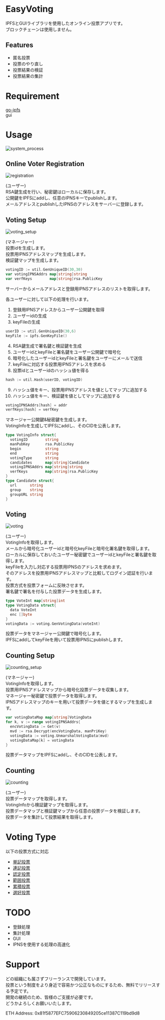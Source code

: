 # EasyVoting
IPFSとGUIライブラリを使用したオンライン投票アプリです。  
ブロックチェーンは使用しません。

## Features
* 匿名投票
* 投票のやり直し
* 投票結果の検証
* 投票結果の集計


# Requirement
[go-ipfs](https://github.com/ipfs/go-ipfs)  
gui

# Usage
<img alt="system_process" src="https://github.com/m-vlanbdg2ln52gla/EasyVoting/blob/main/system_process.png"><br>
## Online Voter Registration
<img alt="registration" src="https://github.com/m-vlanbdg2ln52gla/EasyVoting/blob/main/images/registration.png"><br>

(ユーザー)  
RSA鍵生成を行い、秘密鍵はローカルに保存します。  
公開鍵をIPFSにaddし、任意のIPNSキーでpublishします。  
メールアドレスとpublishしたIPNSのアドレスをサーバーに登録します。  

## Voting Setup
<img alt="voting_setup" src="https://github.com/m-vlanbdg2ln52gla/EasyVoting/blob/main/images/voting_setup.png"><br>

(マネージャー)  
投票idを生成します。  
投票用IPNSアドレスマップを生成します。  
検証鍵マップを生成します。  

```Go
votingID := util.GenUniqueID(30,30)
var votingIPNSAddrs map[string]string
var verfKeys        map[string]rsa.PublicKey
```

サーバーからメールアドレスと登録用IPNSアドレスのリストを取得します。  

各ユーザーに対して以下の処理を行います。  
1. 登録用IPNSアドレスからユーザー公開鍵を取得  
2. ユーザーidの生成  
3. keyFileの生成  

```Go
userID := util.GenUniqueID(30,6)
keyFile := ipfs.GenKeyFile()
```

4. RSA鍵生成で署名鍵と検証鍵を生成  
5. ユーザーidとkeyFileと署名鍵をユーザー公開鍵で暗号化  
6. 暗号化したユーザーidとkeyFileと署名鍵をユーザーにメールで送信  
7. keyFileに対応する投票用IPNSアドレスを求める
8. 投票idとユーザーidのハッシュ値を得る

```Go
hash := util.Hash(userID, votingID)
```

9. ハッシュ値をキー、投票用IPNSアドレスを値としてマップに追加する  
10. ハッシュ値をキー、検証鍵を値としてマップに追加する  

```Go
votingIPNSAddrs[hash] = addr
verfKeys[hash] = verfKey
```
 
マネージャー公開鍵&秘密鍵を生成します。  
VotingInfoを生成してIPFSにaddし、そのCIDを公表します。  

```Go
type VotingInfo struct{  
  votingID        string   
  manPubKey       rsa.PublicKey  
  begin           string  
  end             string  
  votingType      string  
  candidates      map[string]Candidate  
  votingIPNSAddrs map[string]string
  verfKeys        map[string]rsa.PublicKey 
}
type Candidate struct{  
  url      string  
  group    string  
  groupURL string  
}  
```


## Voting
<img alt="voting" src="https://github.com/m-vlanbdg2ln52gla/EasyVoting/blob/main/images/voting.png"><br>

(ユーザー)  
VotingInfoを取得します。  
メールから暗号化ユーザーidと暗号化keyFileと暗号化署名鍵を取得します。  
ローカルに保存しておいたユーザー秘密鍵でユーザーidとkeyFileと署名鍵を取得します。  
keyFileを入力し対応する投票用IPNSのアドレスを求めます。  
そのアドレスを投票用IPNSアドレスマップと比較してログイン認証を行います。  
投票方式を投票フォームに反映させます。  
署名鍵で署名を付与した投票データを生成します。   

```Go
type VoteInt map[string]int
type VotingData struct{
  data VoteInt
  enc []byte
}
votingData := voting.GenVotingData(voteInt)
```

投票データをマネージャー公開鍵で暗号化します。  
IPFSにaddしてkeyFileを用いて投票用IPNSにpublishします。  

## Counting Setup
<img alt="counting_setup" src="https://github.com/m-vlanbdg2ln52gla/EasyVoting/blob/main/images/counting_setup.png"><br>

(マネージャー)  
VotingInfoを取得します。  
投票用IPNSアドレスマップから暗号化投票データを収集します。  
マネージャー秘密鍵で投票データを取得します。  
IPNSアドレスマップのキーを用いて投票データを値とするマップを生成します。

```Go
var votingDataMap map[string]VotingData
for k, v := range votingIPNSAddrs{
  encVotingData := Get(v)
  mvd := rsa.Decrypt(encVotingData, manPriKey)
  votingData := voting.UnmarshalVotingData(mvd)
  votingDataMap[k] = votingData
}
```

投票データマップをIPFSにaddし、そのCIDを公表します。  
   
## Counting
<img alt="counting" src="https://github.com/m-vlanbdg2ln52gla/EasyVoting/blob/main/images/counting.png"><br>

(ユーザー)  
投票データマップを取得します。  
VotingInfoから検証鍵マップを取得します。  
投票データマップと検証鍵マップから任意の投票データを検証します。  
投票データを集計して投票結果を取得します。  

# Voting Type
以下の投票方式に対応  
* [単記投票](https://ja.wikipedia.org/wiki/%E5%8D%98%E8%A8%98%E7%A7%BB%E8%AD%B2%E5%BC%8F%E6%8A%95%E7%A5%A8)  
* [連記投票](https://ja.wikipedia.org/wiki/%E9%80%A3%E8%A8%98%E6%8A%95%E7%A5%A8)  
* [認定投票](https://ja.wikipedia.org/wiki/%E8%AA%8D%E5%AE%9A%E6%8A%95%E7%A5%A8)  
* [範囲投票](https://ja.wikipedia.org/wiki/%E6%8E%A1%E7%82%B9%E6%8A%95%E7%A5%A8)  
* [累積投票](https://ja.wikipedia.org/wiki/%E7%B4%AF%E7%A9%8D%E6%8A%95%E7%A5%A8)  
* [選好投票](https://ja.wikipedia.org/wiki/%E9%81%B8%E5%A5%BD%E6%8A%95%E7%A5%A8)  


# TODO
* 登録処理  
* 集計処理  
* GUI  
* IPNSを使用する処理の高速化

# Support
どの組織にも属さずフリーランスで開発しています。  
投票という制度をより身近で容易かつ公正なものにするため、無料でリリースする予定です。  
開発の継続のため、皆様のご支援が必要です。  
どうかよろしくお願いいたします。

ETH Address:  0x81f5877EFC75906230849205ce11387C119bd9d8
